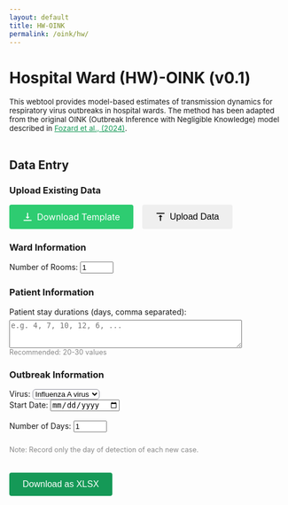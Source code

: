 ```yaml
---
layout: default
title: HW-OINK
permalink: /oink/hw/
---
```


<style>
  #virus-select {
    background-color: white;
    border: 1px solid #90909C;
    border-radius: 6px;
    transition: border-color 0.2s;
  }
  #virus-select:hover, #virus-select:focus {
    border-color: #676774;
  }
</style>

# Hospital Ward (HW)-OINK (v0.1)
<div style="font-size: 0.95em;">
  This webtool provides model-based estimates of transmission dynamics for respiratory virus outbreaks in hospital wards. The method has been adapted from the original OINK (Outbreak Inference with Negligible Knowledge) model described in <a href="https://doi.org/10.1098/rsif.2024.0168" target="_blank" rel="noopener noreferrer" style="color: #159957;">Fozard et al., (2024)</a>.
  <br><br>
</div>

<script src="https://cdn.jsdelivr.net/npm/chart.js"></script>
<script src="https://cdn.jsdelivr.net/npm/xlsx@0.18.5/dist/xlsx.full.min.js"></script>

## Data Entry
### Upload Existing Data
<div style="display: flex; gap: 16px; margin-bottom: 16px;">
  <a href="/assets/files/HWOINK_Template.xlsx" download
     style="padding: 12px 24px; font-size: 16px; border: none; border-radius: 4px; cursor: pointer; display: flex; align-items: center; gap: 8px; background: #2ecc71; color: white; text-decoration: none;">
    <svg width="18" height="18" viewBox="0 0 20 20" style="vertical-align: middle;">
      <path fill="currentColor" d="M10 14l4-4h-3V2h-2v8H6l4 4zm-8 4v-2h16v2H2z"/>
    </svg>
    Download Template
  </a>
<input type="file" id="upload-xlsx" accept=".xlsx" style="display:none;">
<button id="upload-btn" type="button" style="padding: 12px 24px; font-size: 16px; border: none; border-radius: 4px; cursor: pointer; display: flex; align-items: center; gap: 8px;">
  <svg width="18" height="18" viewBox="0 0 20 20" style="vertical-align: middle;">
    <path fill="currentColor" d="M10 6l-4 4h3v8h2v-8h3l-4-4zm-8-4v2h16V2H2z"/>
  </svg>
  Upload Data
</button>
</div>

<script>
document.getElementById('upload-btn').onclick = function() {
  document.getElementById('upload-xlsx').click();
};
</script>
### Ward Information
<form id="setup-form" onsubmit="return false;">
    <label>
        Number of Rooms:
        <input type="number" id="num-rooms" min="1" max="8" value="1" required>
    </label>
</form>
<div id="rooms-section" style="margin-top: 24px;"></div>

### Patient Information
<div id="stay-durations-section">
    <label for="stay-durations">
        Patient stay durations (days, comma separated):<br>
        <textarea id="stay-durations" name="stay-durations" rows="3" style="margin-top: 6px; width:420px; resize:vertical;"
            placeholder="e.g. 4, 7, 10, 12, 6, ..."
        ></textarea>
    </label>
    <div style="font-size:90%; color:#888;">
        Recommended: 20-30 values
    </div>
</div>

### Outbreak Information
<label>
    Virus:
    <select id="virus-select">
        <option value="Influenza A virus">Influenza A virus</option>
        <option value="SARS-CoV-2">SARS-CoV-2</option>
    </select>
</label>

<form id="calendar-form" onsubmit="return false;">
    <label>
        Start Date:
        <input type="date" id="start-date" required>
    </label>
    <br><br>
    <label>
        Number of Days:
        <input type="number" id="num-days" min="1" value="1" required>
    </label>
</form>
<div id="calendar-section" style="margin-top: 24px;"></div>
<div style="font-size:90%; color:#888;">
        Note: Record only the day of detection of each new case.
    </div>

<button id="download-xlsx-btn" type="button"
  style="margin-top:20px; padding: 12px 24px; font-size: 16px; border: none; border-radius: 4px; cursor: pointer; background: #159957; color: white;">
  Download as XLSX
</button>

<style>
    table { border-collapse: collapse; margin-top: 20px; }
    th, td { border: 1px solid #ccc; padding: 8px 12px; text-align: center; }
    th { background: #f0f0f0; font-weight: normal; } /* Remove bold */
    input[type="number"] { width: 60px; }
</style>

<script>
// --- ROOMS UI ---
function generateRoomsUI() {
    const numRooms = parseInt(document.getElementById('num-rooms').value, 10);
    const roomsSection = document.getElementById('rooms-section');
    if (isNaN(numRooms) || numRooms < 1) {
        roomsSection.innerHTML = "<p>Please enter a valid number of rooms.</p>";
        return;
    }
    // Gather beds per room values (default to 1 if not present)
    let bedsPerRoom = [];
    for (let i = 0; i < numRooms; i++) {
        const el = document.getElementById(`beds-room-${i}`);
        bedsPerRoom.push(el ? el.value : 1);
    }

    // Table: First column for row labels, no beds-per-room in header
    let html = `<table>
        <tr>
            <th></th>`;
    for (let i = 0; i < numRooms; i++) {
        html += `<th>Room ${i + 1}</th>`;
    }
    html += `</tr>
        <tr>
            <td>Number of Beds</td>`;
    for (let i = 0; i < numRooms; i++) {
        html += `<td>
            <input type="number" min="1" max="24" step="1" value="${bedsPerRoom[i]}" name="beds-room-${i}" id="beds-room-${i}" required>
        </td>`;
    }
    html += `</tr></table>`;
    roomsSection.innerHTML = html;
    generateCalendar();
}


// --- DATE FORMATTER ---
function formatDate(date) {
    const days = ["Sunday", "Monday", "Tuesday", "Wednesday", "Thursday", "Friday", "Saturday"];
    const dayOfWeek = days[date.getDay()];
    const day = date.getDate();
    const daySuffix = (n) => {
        if (n > 3 && n < 21) return 'th';
        switch (n % 10) {
            case 1:  return "st";
            case 2:  return "nd";
            case 3:  return "rd";
            default: return "th";
        }
    };
    const month = date.toLocaleString('default', { month: 'long' });
    const year = date.getFullYear();
    return `${dayOfWeek} ${day}${daySuffix(day)} ${month} ${year}`;
}

// --- CASES CALENDAR ---
function generateCalendar() {
    const startDateStr = document.getElementById('start-date').value;
    const numDays = parseInt(document.getElementById('num-days').value, 10);
    const numRooms = parseInt(document.getElementById('num-rooms').value, 10);
    const calendarSection = document.getElementById('calendar-section');

    if (!startDateStr || isNaN(numDays) || numDays < 1 || isNaN(numRooms) || numRooms < 1) {
        calendarSection.innerHTML = "<p>Please enter a valid start date, number of days, and number of rooms.</p>";
        return;
    }

    // Read number of beds per room
    let bedsPerRoom = [];
    for (let i = 0; i < numRooms; i++) {
        const el = document.getElementById(`beds-room-${i}`);
        bedsPerRoom.push(el ? el.value : 0);
    }

    const startDate = new Date(startDateStr);

    // Table header: two rows, with "Cases" spanning all room columns
    let html = `<table>
        <tr>
            <th style="background: transparent; border: none; padding: 8px 12px;">&nbsp;</th>
            <th colspan="${numRooms}">Cases</th>
        </tr>
        <tr>
            <th>Date</th>`;
    for (let r = 0; r < numRooms; r++) {
        const beds = bedsPerRoom[r] || 0;
        html += `<th>Room ${r + 1}<br><span style="font-weight: normal;">(${beds} bed${beds != 1 ? 's' : ''})</span></th>`;
    }
    html += `</tr>`;

    // Table body
    for (let d = 0; d < numDays; d++) {
        const currDate = new Date(startDate);
        currDate.setDate(startDate.getDate() + d);
        html += `<tr>
            <td>${formatDate(currDate)}</td>`;
        for (let r = 0; r < numRooms; r++) {
            html += `<td>
                <input type="number" min="0" max="${bedsPerRoom[r]}" step="1" value="0" name="cases-day${d}-room${r}" id="cases-day${d}-room${r}" required>
            </td>`;
        }
        html += `</tr>`;
    }
    html += `</table>`;
    calendarSection.innerHTML = html;
}

// --- ON LOAD ---
document.addEventListener('DOMContentLoaded', function() {
    // Default today for start date
    const today = new Date();
    const yyyy = today.getFullYear();
    const mm = String(today.getMonth() + 1).padStart(2, '0');
    const dd = String(today.getDate()).padStart(2, '0');
    document.getElementById('start-date').value = `${yyyy}-${mm}-${dd}`;

    // Initial UI
    generateRoomsUI();
    generateCalendar();

    // Room/beds UI triggers
    document.getElementById('num-rooms').addEventListener('input', generateRoomsUI);
    // Also update beds -> calendar if beds change
    document.getElementById('rooms-section').addEventListener('input', generateCalendar);

    // Calendar controls
    document.getElementById('start-date').addEventListener('input', generateCalendar);
    document.getElementById('num-days').addEventListener('input', generateCalendar);
});
</script>

<script>
function excelDateToISO(val) {
    if (typeof val === "number") {
        // Excel serial number date
        // Excel's epoch is Jan 1, 1900
        const jsDate = new Date(Date.UTC(1899, 11, 30) + val * 86400000);
        return jsDate.toISOString().slice(0, 10);
    } else if (typeof val === "string") {
        // String date (try to parse)
        // Accepts: "1/1/2025", "2025-01-01", etc.
        const jsDate = new Date(val);
        if (!isNaN(jsDate)) {
            return jsDate.toISOString().slice(0, 10);
        }
    }
    return "";
}
  
document.getElementById('upload-xlsx').addEventListener('change', function(e) {
  const file = e.target.files[0];
  if (!file) return;

  const reader = new FileReader();
  reader.onload = function(evt) {
    const data = new Uint8Array(evt.target.result);
    const workbook = XLSX.read(data, {type: 'array'});
    const sheet = workbook.Sheets[workbook.SheetNames[0]];
    const json = XLSX.utils.sheet_to_json(sheet, {header:1});

    // 1. Number of rooms = non-empty values in B2:B9
    let numRooms = 0;
    let bedsPerRoom = [];
    for (let i = 1; i <= 8; i++) { // B2:B9 => json[1][1] to json[8][1]
      const beds = json[i]?.[1];
      if (beds !== undefined && beds !== "" && beds != null) {
        numRooms++;
        bedsPerRoom.push(beds);
      } else {
        break;
      }
    }
    document.getElementById('num-rooms').value = numRooms;
    generateRoomsUI();
    // Set beds per room
    for (let i = 0; i < numRooms; ++i) {
      const bedInput = document.getElementById('beds-room-' + i);
      if (bedInput) bedInput.value = bedsPerRoom[i];
    }

    // 2. Stay durations: D2 downwards, until a blank
    let stayDurations = [];
    for (let i = 1; i < json.length; ++i) { // D2 => json[1][3]
      const stay = json[i]?.[3];
      if (stay !== undefined && stay !== "" && stay != null) {
        stayDurations.push(stay);
      } else {
        break;
      }
    }
    document.getElementById('stay-durations').value = stayDurations.join(', ');

    // 3. Virus-select: F2 (json[1][5])
    const virusVal = json[1]?.[5];
    if (virusVal) {
      const select = document.getElementById('virus-select');
      for (let i = 0; i < select.options.length; i++) {
        if (select.options[i].value === virusVal) {
          select.selectedIndex = i;
          break;
        }
      }
    }

    // 4. Start date: H2 (json[1][7])
    const startDate = json[1]?.[7];
    if (startDate) {
      const isoDate = excelDateToISO(startDate);
      if (isoDate) document.getElementById('start-date').value = isoDate;
    }

    // 5. Number of days: count rows from H2 down until blank
    let numDays = 0;
    for (let i = 1; i < json.length; ++i) {
      const dayVal = json[i]?.[7]; // H
      if (dayVal !== undefined && dayVal !== "" && dayVal != null) {
        numDays++;
      } else {
        break;
      }
    }
    document.getElementById('num-days').value = numDays;
    generateCalendar();

    // 6. Cases by date for each room (I to P = columns 8 to 15, zero-based)
    for (let day = 0; day < numDays; ++day) {
      const row = json[1 + day];
      for (let r = 0; r < numRooms; ++r) {
        const casesVal = row?.[8 + r] ?? 0; // I is 8, J is 9, ..., P is 15
        const input = document.getElementById(`cases-day${day}-room${r}`);
        if (input) input.value = casesVal;
      }
    }
  };
  reader.readAsArrayBuffer(file);
});
</script>
  
<script>
// --- GATHER DATA ---
function getFormDataForXLSX() {
  // 1. Number of rooms & beds
  const numRooms = parseInt(document.getElementById('num-rooms').value, 10);
  const bedsPerRoom = [];
  for (let i = 0; i < numRooms; ++i) {
    bedsPerRoom.push(Number(document.getElementById(`beds-room-${i}`)?.value || 1));
  }

  // 2. Stay durations
  const stayDurations = document.getElementById('stay-durations').value
    .split(',')
    .map(x => x.trim())
    .filter(x => x !== '');

  // 3. Virus, Start Date, Num Days
  const virus = document.getElementById('virus-select').value;
  const startDate = document.getElementById('start-date').value;
  const numDays = parseInt(document.getElementById('num-days').value, 10);

  // 4. Cases table
  let cases = [];
  for (let day = 0; day < numDays; ++day) {
    let dayCases = [];
    for (let r = 0; r < numRooms; ++r) {
      dayCases.push(Number(document.getElementById(`cases-day${day}-room${r}`)?.value || 0));
    }
    cases.push(dayCases);
  }

  return {
    numRooms, bedsPerRoom, stayDurations, virus, startDate, numDays, cases
  };
}

// --- BUILD XLSX SHEET DATA ---
function makeHWOINKSheetData(formData) {
  // Constants
  const maxRooms = 8;
  const maxCaseCols = 8;

  // 1. Build header row: Fill all up to P1 (column 16, index 15)
  const header = Array(8 + maxCaseCols).fill(""); // total 16 columns: A–P
  header[0] = "ROOM";                   // A1
  header[1] = "NUMBER OF BEDS";         // B1
  header[3] = "PATIENT STAYS (DAYS)";   // D1
  header[5] = "VIRUS";                  // F1
  header[7] = "DATE";                   // H1
  for (let i = 0; i < maxCaseCols; ++i) {
    header[8 + i] = `CASES ROOM ${i + 1}`; // I1–P1
  }

  // 2. Build data rows (rows 2–(max needed))
  const ws = [];
  ws[0] = header;

  // Room/beds rows (A2–A9 = 1–8, B2–B9 = beds)
  for (let i = 0; i < maxRooms; ++i) {
    const row = Array(8 + maxCaseCols).fill("");
    row[0] = i + 1;                                     // ROOM number
    row[1] = formData.bedsPerRoom[i] || "";             // Number of beds for each room (blank if not filled)
    ws[i + 1] = row;
  }

  // Stay durations (D2 downwards)
  for (let i = 0; i < formData.stayDurations.length; ++i) {
    if (!ws[i + 1]) ws[i + 1] = Array(8 + maxCaseCols).fill("");
    ws[i + 1][3] = formData.stayDurations[i];
  }

  // Virus (F2)
  if (!ws[1]) ws[1] = Array(8 + maxCaseCols).fill("");
  ws[1][5] = formData.virus;

  // Dates and case data (starting from row 2, H and I–P)
  let currDate = new Date(formData.startDate);
  for (let d = 0; d < formData.numDays; ++d) {
    if (!ws[d + 1]) ws[d + 1] = Array(8 + maxCaseCols).fill("");
    ws[d + 1][7] = currDate.toISOString().slice(0, 10); // H = date
    for (let r = 0; r < formData.numRooms; ++r) {
      ws[d + 1][8 + r] = formData.cases[d][r];
    }
    currDate.setDate(currDate.getDate() + 1);
  }

  return ws;
}

// --- DOWNLOAD HANDLER ---
document.getElementById('download-xlsx-btn').addEventListener('click', function() {
  const formData = getFormDataForXLSX();
  const ws_data = makeHWOINKSheetData(formData);
  const ws = XLSX.utils.aoa_to_sheet(ws_data);

  // Optional: set column headers for clarity, or match your upload template
  ws['A1'] = { v: "" }; // keep first row blank or fill headers as desired

  const wb = XLSX.utils.book_new();
  XLSX.utils.book_append_sheet(wb, ws, "Sheet1");
  XLSX.writeFile(wb, 'HWOINK_Data.xlsx');
});
</script>

